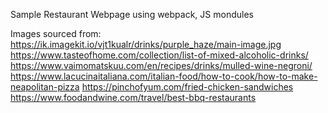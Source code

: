 Sample Restaurant Webpage using webpack, JS mondules

Images sourced from:
https://ik.imagekit.io/vjt1kualr/drinks/purple_haze/main-image.jpg
https://www.tasteofhome.com/collection/list-of-mixed-alcoholic-drinks/
https://www.vaimomatskuu.com/en/recipes/drinks/mulled-wine-negroni/
https://www.lacucinaitaliana.com/italian-food/how-to-cook/how-to-make-neapolitan-pizza
https://pinchofyum.com/fried-chicken-sandwiches
https://www.foodandwine.com/travel/best-bbq-restaurants